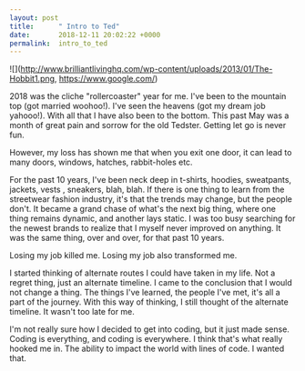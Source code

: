 ```yaml
---
layout: post
title:      " Intro to Ted"
date:       2018-12-11 20:02:22 +0000
permalink:  intro_to_ted
---
```


![](http://www.brilliantlivinghq.com/wp-content/uploads/2013/01/The-Hobbit1.png, https://www.google.com/)

2018 was the cliche "rollercoaster" year for me. I've been to the mountain top (got married woohoo!). I've seen the heavens (got my dream job yahooo!). With all that I have also been to the bottom. This past May was  a month of great pain and sorrow for the old Tedster. Getting let go is never fun.

However, my loss has shown me that when you exit one door, it can lead to many doors, windows, hatches, rabbit-holes etc. 

For the past 10 years, I've been neck deep in t-shirts, hoodies, sweatpants, jackets, vests , sneakers, blah, blah. If there is one thing to learn from the streetwear fashion industry, it's that the trends may change, but the people don't. It became a grand chase of what's the next big thing, where one thing remains dynamic, and another lays static. I was too busy searching for the newest brands to realize that I myself never improved on anything. It was the same thing, over and over, for that past 10 years.

Losing my job killed me. Losing my job also transformed me. 

I started thinking of alternate routes I could have taken in my life. Not a regret thing, just an alternate timeline. I came to the conclusion that I would not change a thing. The things I've learned, the people I've met, it's all a part of the journey. With this way of thinking, I still thought of the alternate timeline. It wasn't too late for me. 

I'm not really sure how I decided to get into coding, but it just made sense. Coding is everything, and coding is everywhere. I think that's what really hooked me in. The ability to impact the world with lines of code. I wanted that. 




